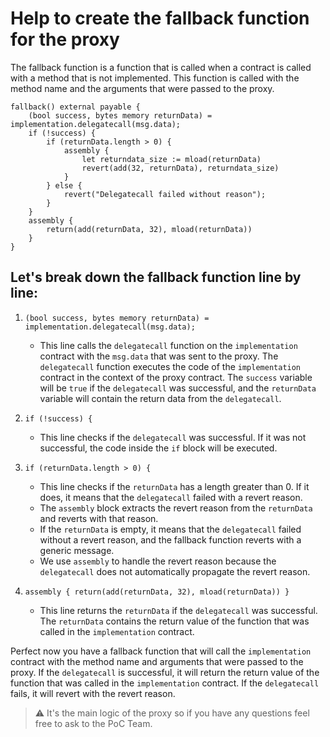 # Help to create the fallback function for the proxy

The fallback function is a function that is called when a contract is called with a method that is not implemented. This function is called with the method name and the arguments that were passed to the proxy.

```solidity
fallback() external payable {
    (bool success, bytes memory returnData) = implementation.delegatecall(msg.data);
    if (!success) {
        if (returnData.length > 0) {
            assembly {
                let returndata_size := mload(returnData)
                revert(add(32, returnData), returndata_size)
            }
        } else {
            revert("Delegatecall failed without reason");
        }
    }
    assembly {
        return(add(returnData, 32), mload(returnData))
    }
}
```

## Let's break down the fallback function line by line:

1. `(bool success, bytes memory returnData) = implementation.delegatecall(msg.data);`
    - This line calls the `delegatecall` function on the `implementation` contract with the `msg.data` that was sent to the proxy. The `delegatecall` function executes the code of the `implementation` contract in the context of the proxy contract. The `success` variable will be `true` if the `delegatecall` was successful, and the `returnData` variable will contain the return data from the `delegatecall`.

2. `if (!success) {`
    - This line checks if the `delegatecall` was successful. If it was not successful, the code inside the `if` block will be executed.

3. `if (returnData.length > 0) {`
    - This line checks if the `returnData` has a length greater than 0. If it does, it means that the `delegatecall` failed with a revert reason.
    - The `assembly` block extracts the revert reason from the `returnData` and reverts with that reason.
    - If the `returnData` is empty, it means that the `delegatecall` failed without a revert reason, and the fallback function reverts with a generic message.
    - We use `assembly` to handle the revert reason because the `delegatecall` does not automatically propagate the revert reason.

4. `assembly { return(add(returnData, 32), mload(returnData)) }`
    - This line returns the `returnData` if the `delegatecall` was successful. The `returnData` contains the return value of the function that was called in the `implementation` contract.

Perfect now you have a fallback function that will call the `implementation` contract with the method name and arguments that were passed to the proxy. If the `delegatecall` is successful, it will return the return value of the function that was called in the `implementation` contract. If the `delegatecall` fails, it will revert with the revert reason.

> ⚠️ It's the main logic of the proxy so if you have any questions feel free to ask to the PoC Team.
